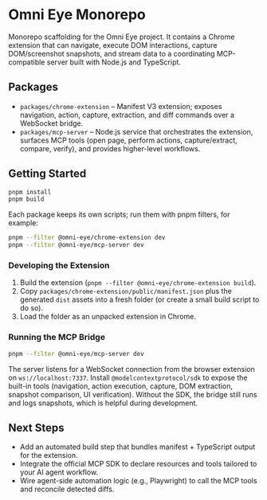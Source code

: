 # Omni Eye Monorepo

Monorepo scaffolding for the Omni Eye project. It contains a Chrome extension that can navigate, execute DOM interactions, capture DOM/screenshot snapshots, and stream data to a coordinating MCP-compatible server built with Node.js and TypeScript.

## Packages

- `packages/chrome-extension` – Manifest V3 extension; exposes navigation, action, capture, extraction, and diff commands over a WebSocket bridge.
- `packages/mcp-server` – Node.js service that orchestrates the extension, surfaces MCP tools (open page, perform actions, capture/extract, compare, verify), and provides higher-level workflows.

## Getting Started

```bash
pnpm install
pnpm build
```

Each package keeps its own scripts; run them with pnpm filters, for example:

```bash
pnpm --filter @omni-eye/chrome-extension dev
pnpm --filter @omni-eye/mcp-server dev
```

### Developing the Extension

1. Build the extension (`pnpm --filter @omni-eye/chrome-extension build`).
2. Copy `packages/chrome-extension/public/manifest.json` plus the generated `dist` assets into a fresh folder (or create a small build script to do so).
3. Load the folder as an unpacked extension in Chrome.

### Running the MCP Bridge

```bash
pnpm --filter @omni-eye/mcp-server dev
```

The server listens for a WebSocket connection from the browser extension on `ws://localhost:7337`. Install `@modelcontextprotocol/sdk` to expose the built-in tools (navigation, action execution, capture, DOM extraction, snapshot comparison, UI verification). Without the SDK, the bridge still runs and logs snapshots, which is helpful during development.

## Next Steps

- Add an automated build step that bundles manifest + TypeScript output for the extension.
- Integrate the official MCP SDK to declare resources and tools tailored to your AI agent workflow.
- Wire agent-side automation logic (e.g., Playwright) to call the MCP tools and reconcile detected diffs.
